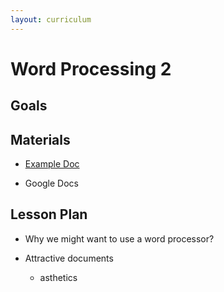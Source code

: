 ```yaml
---
layout: curriculum
---
```


# Word Processing 2

## Goals


## Materials

* [Example Doc]()

* Google Docs

## Lesson Plan

* Why we might want to use a word processor?

* Attractive documents

    * asthetics
